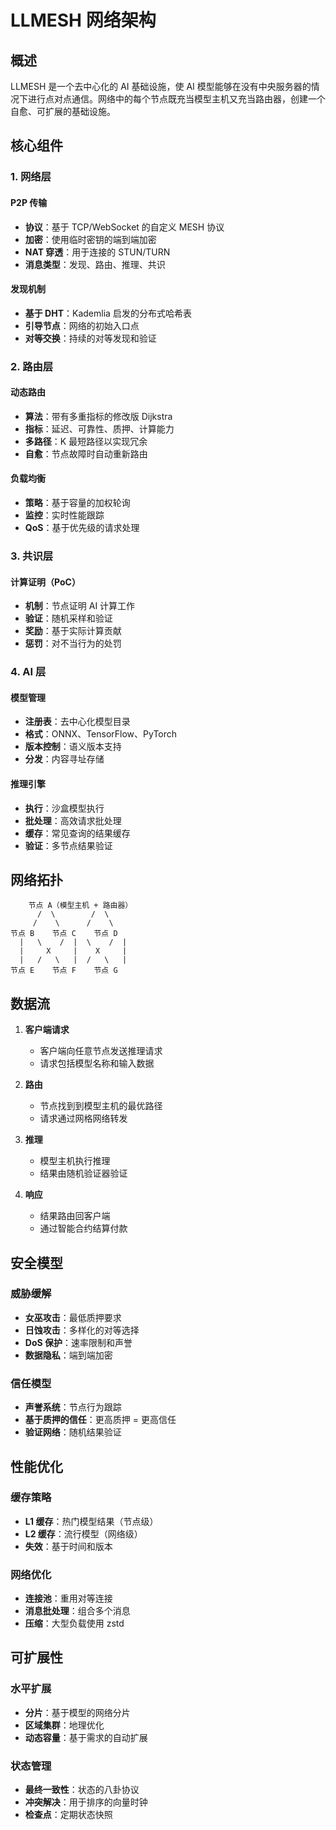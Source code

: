 # LLMESH 网络架构

## 概述

LLMESH 是一个去中心化的 AI 基础设施，使 AI 模型能够在没有中央服务器的情况下进行点对点通信。网络中的每个节点既充当模型主机又充当路由器，创建一个自愈、可扩展的基础设施。

## 核心组件

### 1. 网络层

#### P2P 传输
- **协议**：基于 TCP/WebSocket 的自定义 MESH 协议
- **加密**：使用临时密钥的端到端加密
- **NAT 穿透**：用于连接的 STUN/TURN
- **消息类型**：发现、路由、推理、共识

#### 发现机制
- **基于 DHT**：Kademlia 启发的分布式哈希表
- **引导节点**：网络的初始入口点
- **对等交换**：持续的对等发现和验证

### 2. 路由层

#### 动态路由
- **算法**：带有多重指标的修改版 Dijkstra
- **指标**：延迟、可靠性、质押、计算能力
- **多路径**：K 最短路径以实现冗余
- **自愈**：节点故障时自动重新路由

#### 负载均衡
- **策略**：基于容量的加权轮询
- **监控**：实时性能跟踪
- **QoS**：基于优先级的请求处理

### 3. 共识层

#### 计算证明（PoC）
- **机制**：节点证明 AI 计算工作
- **验证**：随机采样和验证
- **奖励**：基于实际计算贡献
- **惩罚**：对不当行为的处罚

### 4. AI 层

#### 模型管理
- **注册表**：去中心化模型目录
- **格式**：ONNX、TensorFlow、PyTorch
- **版本控制**：语义版本支持
- **分发**：内容寻址存储

#### 推理引擎
- **执行**：沙盒模型执行
- **批处理**：高效请求批处理
- **缓存**：常见查询的结果缓存
- **验证**：多节点结果验证

## 网络拓扑

```
    节点 A（模型主机 + 路由器）
      /  \        /  \
     /    \      /    \
节点 B    节点 C    节点 D
  |   \    /  |  \    /  |
  |     X     |    X     |
  |   /   \   |  /   \   |
节点 E    节点 F    节点 G
```

## 数据流

1. **客户端请求**
   - 客户端向任意节点发送推理请求
   - 请求包括模型名称和输入数据

2. **路由**
   - 节点找到到模型主机的最优路径
   - 请求通过网格网络转发

3. **推理**
   - 模型主机执行推理
   - 结果由随机验证器验证

4. **响应**
   - 结果路由回客户端
   - 通过智能合约结算付款

## 安全模型

### 威胁缓解
- **女巫攻击**：最低质押要求
- **日蚀攻击**：多样化的对等选择
- **DoS 保护**：速率限制和声誉
- **数据隐私**：端到端加密

### 信任模型
- **声誉系统**：节点行为跟踪
- **基于质押的信任**：更高质押 = 更高信任
- **验证网络**：随机结果验证

## 性能优化

### 缓存策略
- **L1 缓存**：热门模型结果（节点级）
- **L2 缓存**：流行模型（网络级）
- **失效**：基于时间和版本

### 网络优化
- **连接池**：重用对等连接
- **消息批处理**：组合多个消息
- **压缩**：大型负载使用 zstd

## 可扩展性

### 水平扩展
- **分片**：基于模型的网络分片
- **区域集群**：地理优化
- **动态容量**：基于需求的自动扩展

### 状态管理
- **最终一致性**：状态的八卦协议
- **冲突解决**：用于排序的向量时钟
- **检查点**：定期状态快照